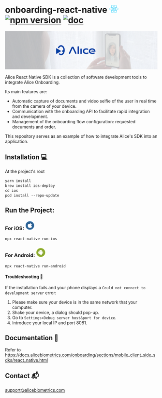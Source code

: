 # onboarding-react-native  <img src="https://github.com/alice-biometrics/custom-emojis/blob/master/images/react-native.png" width="30"> [![npm version](https://img.shields.io/npm/v/aliceonboarding-reactnative.svg?style=flat)](https://www.npmjs.com/package/aliceonboarding-reactnative) [![doc](https://img.shields.io/badge/doc-onboarding-51CB56)](https://docs.alicebiometrics.com/onboarding/)

<img src="https://github.com/alice-biometrics/custom-emojis/blob/master/images/alice_header.png" width=auto>

Alice React Native SDK is a collection of software development tools to integrate Alice Onboarding.

Its main features are:

- Automatic capture of documents and video selfie of the user in real time from the camera of your device.
- Communication with the onboarding API to facilitate rapid integration and development.
- Management of the onboarding flow configuration: requested documents and order.

This repository serves as an example of how to integrate Alice's SDK into an application.

## Installation :computer:

At the project's root

```console
yarn install
brew install ios-deploy
cd ios
pod install --repo-update
```
 
## Run the Project:
### For iOS: <img src="https://github.com/alice-biometrics/custom-emojis/blob/master/images/ios.png" width="30">

```console
npx react-native run-ios
```

### For Android: <img src="https://github.com/alice-biometrics/custom-emojis/blob/master/images/android.png" width="30">

```console
npx react-native run-android
```

#### Troubleshooting :hammer:	

If the installation fails and your phone displays a `Could not connect to development server` error:

1. Please make sure your device is in the same network that your computer.
2. Shake your device, a dialog should pop-up.
3. Go to `Settings>Debug server host&port for device`.
4. Introduce your local IP and port 8081.


## Documentation :page_facing_up:

Refer to https://docs.alicebiometrics.com/onboarding/sections/mobile_client_side_sdks/react_native.html

## Contact :mailbox_with_mail:

support@alicebiometrics.com


